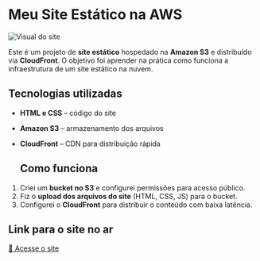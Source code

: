 # Meu Site Estático na AWS

![Visual do site](https://imgur.com/a/lJlOZyZ)

Este é um projeto de **site estático** hospedado na **Amazon S3** e distribuído via **CloudFront**. O objetivo foi aprender na prática como funciona a infraestrutura de um site estático na nuvem.

## Tecnologias utilizadas
- **HTML e CSS** – código do site
- **Amazon S3** – armazenamento dos arquivos
- **CloudFront** – CDN para distribuição rápida

  ## Como funciona
1. Criei um **bucket no S3** e configurei permissões para acesso público.  
2. Fiz o **upload dos arquivos do site** (HTML, CSS, JS) para o bucket.  
3. Configurei o **CloudFront** para distribuir o conteúdo com baixa latência.

## Link para o site no ar
[🔗 Acesse o site](https://d1bwvxwfxsnc8z.cloudfront.net)

